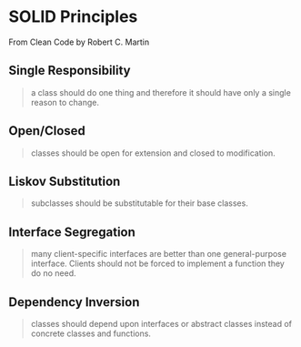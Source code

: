 # SOLID Principles

From Clean Code by Robert C. Martin

## Single Responsibility

> a class should do one thing and therefore it should have only a single reason to change.

## Open/Closed

> classes should be open for extension and closed to modification.

## Liskov Substitution

> subclasses should be substitutable for their base classes.

## Interface Segregation
> many client-specific interfaces are better than one general-purpose interface. Clients should not be forced to implement a function they do no need.

## Dependency Inversion

>  classes should depend upon interfaces or abstract classes instead of concrete classes and functions.